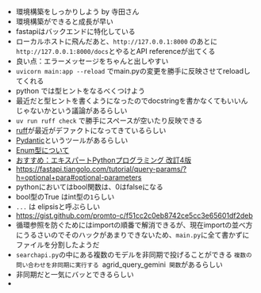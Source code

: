 - 環境構築をしっかりしよう by 寺田さん
- 環境構築ができると成長が早い
- fastapiはバックエンドに特化している
- ローカルホストに飛んだあと、`http://127.0.0.1:8000` のあとに`http://127.0.0.1:8000/docs`とやるとAPI referenceが出てくる
- 良い点：エラーメッセージをちゃんと出しやすい
- `uvicorn main:app --reload` でmain.pyの変更を勝手に反映させてreloadしてくれる
- python では型ヒントをなるべくつけよう
- 最近だと型ヒントを書くようになったのでdocstringを書かなくてもいいんじゃないかという議論があるらしい
- `uv run ruff check` で勝手にスペースが空いたり反映できる
- [ruff](https://docs.astral.sh/ruff/)が最近がデファクトになってきているらしい
- [Pydantic](https://docs.pydantic.dev/latest/)というツールがあるらしい
- [Enum型について](https://fastapi.tiangolo.com/ja/tutorial/path-params/#enum)
- [おすすめ：エキスパートPythonプログラミング 改訂4版](https://www.kadokawa.co.jp/product/302304004673/)
- https://fastapi.tiangolo.com/tutorial/query-params/?h=optional+para#optional-parameters
- pythonにおいてはbool関数は、0はfalseになる
- bool型のTrue はint型の`1`らしい
- `...` は elipsisと呼ぶらしい
- https://gist.github.com/promto-c/f51cc2c0eb8742ce5cc3e65601df2deb
- 循環参照を防ぐためにはimportの順番で解消できるが、現在importの並べ方にうるさいのでそのハックがあまりできないため、`main.py`に全て書かずにファイルを分割したようだ
- `searchapi.py`の中にある複数のモデルを非同期で投げることができる `複数の問い合わせを非同期に実行する `agrid_query_gemini` 関数`があるらしい
- 非同期だと一気にバッとできるらしい
- 
